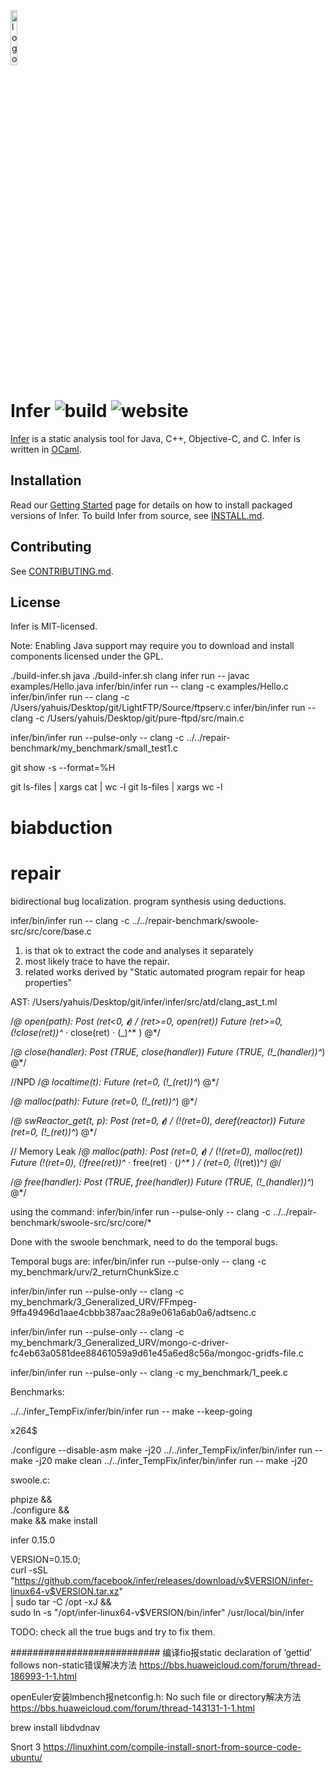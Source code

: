 <img src="website/static/img/logo.png" alt="logo" width="15%" />

# Infer ![build](https://github.com/facebook/infer/actions/workflows/install.yml/badge.svg) ![website](https://github.com/facebook/infer/actions/workflows/deploy.yml/badge.svg)

[Infer](http://fbinfer.com/) is a static analysis tool for Java,
C++, Objective-C, and C. Infer is written in [OCaml](https://ocaml.org/).

## Installation

Read our [Getting
Started](http://fbinfer.com/docs/getting-started) page for
details on how to install packaged versions of Infer. To build Infer
from source, see [INSTALL.md](./INSTALL.md).

## Contributing

See [CONTRIBUTING.md](./CONTRIBUTING.md).

## License

Infer is MIT-licensed.

Note: Enabling Java support may require you to download and install 
components licensed under the GPL.



./build-infer.sh java
./build-infer.sh clang
infer run -- javac examples/Hello.java
infer/bin/infer run -- clang -c examples/Hello.c  
infer/bin/infer run -- clang -c /Users/yahuis/Desktop/git/LightFTP/Source/ftpserv.c
infer/bin/infer run -- clang -c /Users/yahuis/Desktop/git/pure-ftpd/src/main.c



infer/bin/infer run --pulse-only -- clang -c ../../repair-benchmark/my_benchmark/small_test1.c


git show -s --format=%H

git ls-files | xargs cat | wc -l
git ls-files | xargs wc -l

# biabduction 
# repair 

bidirectional bug localization. 
program synthesis using deductions. 



infer/bin/infer run -- clang -c ../../repair-benchmark/swoole-src/src/core/base.c


1. is that ok to extract the code and analyses it separately 
2. most likely trace to have the repair. 
3. related works derived by "Static automated program repair for heap properties"



AST: 
/Users/yahuis/Desktop/git/infer/infer/src/atd/clang_ast_t.ml




/*@  open(path): 
    Post (ret<0, 𝝐) \/ (ret>=0, open(ret))
    Future (ret>=0, (!close(ret))^* · close(ret) · (_)^* )  @*/


/*@  close(handler): 
    Post (TRUE, close(handler)) 
    Future  (TRUE, (!_(handler))^*)  @*/


//NPD
/*@  localtime(t): 
    Future  (ret=0, (!_(ret))^*)  @*/


/*@  malloc(path): 
    Future  (ret=0, (!_(ret))^*)  @*/


/*@  swReactor_get(t, p): 
    Post (ret=0, 𝝐) \/ (!(ret=0), deref(reactor)) 
    Future  (ret=0, (!_(ret))^*)  @*/


// Memory Leak
/*@ malloc(path): 
    Post (ret=0, 𝝐) \/ (!(ret=0), malloc(ret))
    Future (!(ret=0), (!free(ret))^* · free(ret) · (_)^* ) \/ (ret=0, (!_(ret))^*) @*/


/*@ free(handler): 
    Post (TRUE, free(handler)) 
    Future  (TRUE, (!_(handler))^*)  @*/

using the command: 
infer/bin/infer run --pulse-only -- clang -c ../../repair-benchmark/swoole-src/src/core/*


Done with the swoole benchmark, need to do the temporal bugs. 

Temporal bugs are: 
infer/bin/infer run --pulse-only -- clang -c my_benchmark/urv/2_returnChunkSize.c

infer/bin/infer run --pulse-only -- clang -c my_benchmark/3_Generalized_URV/FFmpeg-9ffa49496d1aae4cbbb387aac28a9e061a6ab0a6/adtsenc.c

infer/bin/infer run --pulse-only -- clang -c my_benchmark/3_Generalized_URV/mongo-c-driver-fc4eb63a0581dee88461059a9d61e45a6ed8c56a/mongoc-gridfs-file.c

infer/bin/infer run --pulse-only -- clang -c my_benchmark/1_peek.c 


Benchmarks:


../../infer_TempFix/infer/bin/infer run -- make --keep-going 

x264$ 

./configure --disable-asm
make -j20
../../infer_TempFix/infer/bin/infer run  -- make -j20
make clean
../../infer_TempFix/infer/bin/infer run  -- make -j20  


swoole.c:

phpize && \
./configure && \
make && make install

infer 0.15.0

VERSION=0.15.0; \
curl -sSL "https://github.com/facebook/infer/releases/download/v$VERSION/infer-linux64-v$VERSION.tar.xz" \
| sudo tar -C /opt -xJ && \
sudo ln -s "/opt/infer-linux64-v$VERSION/bin/infer" /usr/local/bin/infer


TODO: 
check all the true bugs and try to fix them. 





###########################
编译fio报static declaration of ‘gettid’ follows non-static错误解决方法
https://bbs.huaweicloud.com/forum/thread-186993-1-1.html

openEuler安装lmbench报netconfig.h: No such file or directory解决方法
https://bbs.huaweicloud.com/forum/thread-143131-1-1.html


brew install libdvdnav 

Snort 3 
https://linuxhint.com/compile-install-snort-from-source-code-ubuntu/